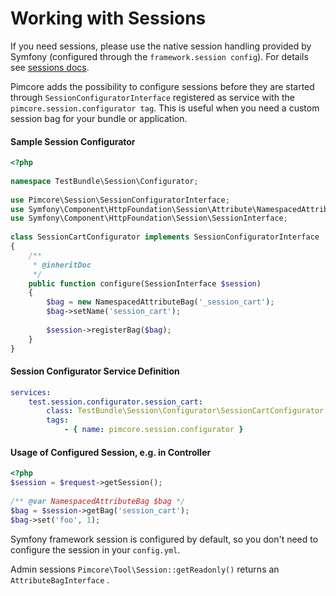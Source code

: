 # Working with Sessions

If you need sessions, please use the native session handling provided by Symfony (configured through the `framework.session config`). 
For details see [sessions docs](https://symfony.com/doc/3.4/components/http_foundation/sessions.html). 

Pimcore adds the possibility to configure sessions before they are started through `SessionConfiguratorInterface` registered 
as service with the `pimcore.session.configurator tag`. This is useful when you need a custom session bag for your bundle
or application. 

#### Sample Session Configurator
```php
<?php
 
namespace TestBundle\Session\Configurator;
 
use Pimcore\Session\SessionConfiguratorInterface;
use Symfony\Component\HttpFoundation\Session\Attribute\NamespacedAttributeBag;
use Symfony\Component\HttpFoundation\Session\SessionInterface;
 
class SessionCartConfigurator implements SessionConfiguratorInterface
{
    /**
     * @inheritDoc
     */
    public function configure(SessionInterface $session)
    {
        $bag = new NamespacedAttributeBag('_session_cart');
        $bag->setName('session_cart');
 
        $session->registerBag($bag);
    }
}

```

#### Session Configurator Service Definition
```yml 
services:
    test.session.configurator.session_cart:
        class: TestBundle\Session\Configurator\SessionCartConfigurator
        tags:
            - { name: pimcore.session.configurator }
```

#### Usage of Configured Session, e.g. in Controller
```php
<?php
$session = $request->getSession();
 
/** @var NamespacedAttributeBag $bag */
$bag = $session->getBag('session_cart');
$bag->set('foo', 1);
```

Symfony framework session is configured by default, so you don't need to configure the session in your `config.yml`.




Admin sessions `Pimcore\Tool\Session::getReadonly()` returns an `AttributeBagInterface` . 
